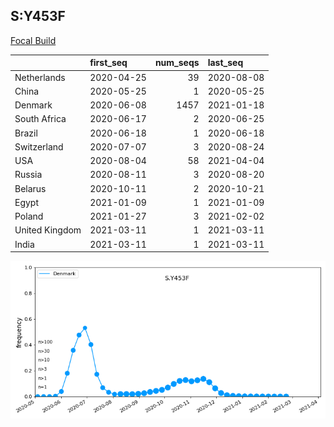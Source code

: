 

## S:Y453F
[Focal Build](https://nextstrain.org/groups/neherlab/ncov/S.Y453F?c=gt-S_453&f_region=Europe)

|                | first_seq   |   num_seqs | last_seq   |
|:---------------|:------------|-----------:|:-----------|
| Netherlands    | 2020-04-25  |         39 | 2020-08-08 |
| China          | 2020-05-25  |          1 | 2020-05-25 |
| Denmark        | 2020-06-08  |       1457 | 2021-01-18 |
| South Africa   | 2020-06-17  |          2 | 2020-06-25 |
| Brazil         | 2020-06-18  |          1 | 2020-06-18 |
| Switzerland    | 2020-07-07  |          3 | 2020-08-24 |
| USA            | 2020-08-04  |         58 | 2021-04-04 |
| Russia         | 2020-08-11  |          3 | 2020-08-20 |
| Belarus        | 2020-10-11  |          2 | 2020-10-21 |
| Egypt          | 2021-01-09  |          1 | 2021-01-09 |
| Poland         | 2021-01-27  |          3 | 2021-02-02 |
| United Kingdom | 2021-03-11  |          1 | 2021-03-11 |
| India          | 2021-03-11  |          1 | 2021-03-11 |

![Overall trends S.Y453F](/overall_trends_figures/overall_trends_S.Y453F.png)